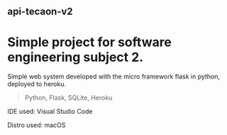 ##  api-tecaon-v2

# Simple project for software engineering subject 2.

Simple web system developed with the micro framework flask in python, deployed to heroku.

> Python,
> Flask,
> SQLite,
> Heroku

IDE used: Visual Studio Code

Distro used: macOS
